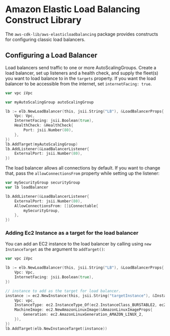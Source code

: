 # Amazon Elastic Load Balancing Construct Library

The `aws-cdk-lib/aws-elasticloadbalancing` package provides constructs for configuring
classic load balancers.

## Configuring a Load Balancer

Load balancers send traffic to one or more AutoScalingGroups. Create a load
balancer, set up listeners and a health check, and supply the fleet(s) you want
to load balance to in the `targets` property. If you want the load balancer to be
accessible from the internet, set `internetFacing: true`.

```go
var vpc iVpc

var myAutoScalingGroup autoScalingGroup

lb := elb.NewLoadBalancer(this, jsii.String("LB"), &LoadBalancerProps{
	Vpc: Vpc,
	InternetFacing: jsii.Boolean(true),
	HealthCheck: &HealthCheck{
		Port: jsii.Number(80),
	},
})
lb.AddTarget(myAutoScalingGroup)
lb.AddListener(&LoadBalancerListener{
	ExternalPort: jsii.Number(80),
})
```

The load balancer allows all connections by default. If you want to change that,
pass the `allowConnectionsFrom` property while setting up the listener:

```go
var mySecurityGroup securityGroup
var lb loadBalancer

lb.AddListener(&LoadBalancerListener{
	ExternalPort: jsii.Number(80),
	AllowConnectionsFrom: []iConnectable{
		mySecurityGroup,
	},
})
```

### Adding Ec2 Instance as a target for the load balancer

You can add an EC2 instance to the load balancer by calling using `new InstanceTarget` as the argument to `addTarget()`:

```go
var vpc iVpc

lb := elb.NewLoadBalancer(this, jsii.String("LB"), &LoadBalancerProps{
	Vpc: Vpc,
	InternetFacing: jsii.Boolean(true),
})

// instance to add as the target for load balancer.
instance := ec2.NewInstance(this, jsii.String("targetInstance"), &InstanceProps{
	Vpc: vpc,
	InstanceType: ec2.InstanceType_Of(ec2.InstanceClass_BURSTABLE2, ec2.InstanceSize_MICRO),
	MachineImage: ec2.NewAmazonLinuxImage(&AmazonLinuxImageProps{
		Generation: ec2.AmazonLinuxGeneration_AMAZON_LINUX_2,
	}),
})
lb.AddTarget(elb.NewInstanceTarget(instance))
```
